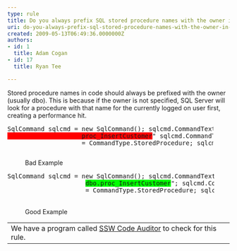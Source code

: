 ```yaml
---
type: rule
title: Do you always prefix SQL stored procedure names with the owner in ADO.NET code?
uri: do-you-always-prefix-sql-stored-procedure-names-with-the-owner-in-adonet-code
created: 2009-05-13T06:49:36.0000000Z
authors:
- id: 1
  title: Adam Cogan
- id: 17
  title: Ryan Tee

---
```




<span class='intro'> Stored procedure names in code should always be prefixed with the owner (usually dbo). This is because if the owner is not specified, SQL Server will look for a procedure with that name for the currently logged on user first, creating a performance hit. 
 </span>


  <dl class="badCode">
    <dt style="width&#58;92.63%;height&#58;76px;">
    <pre>SqlCommand sqlcmd = new SqlCommand(); sqlcmd.CommandText = &quot;<span style="background-color&#58;#ff0000;">
                    proc_InsertCustomer</span>&quot; sqlcmd.CommandType
                    = CommandType.StoredProcedure; sqlcmd.Connection = sqlcon;</pre>
    </dt>
    <dd>Bad Example </dd>
</dl>
<dl class="goodCode">
    <dt style="width&#58;93.1%;height&#58;80px;">
    <pre>SqlCommand sqlcmd = new SqlCommand(); sqlcmd.CommandText = &quot;
                     <span style="background-color&#58;#00ff00;">dbo.proc_InsertCustomer</span>&quot;; sqlcmd.CommandType
                     = CommandType.StoredProcedure; sqlcmd.Connection = sqlcon;</pre>
    </dt>
    <dd>Good Example </dd>
</dl>
<table id="table4" class="clsSSWProductTable" cellspacing="2" summary="Code Auditor" cellpadding="2">
    <tbody>
        <tr>
            <td>We have a program called <a href="http&#58;//www.ssw.com.au/ssw/CodeAuditor/Default.aspx">SSW Code Auditor</a> to check for this rule.</td>
        </tr>
    </tbody>
</table>



